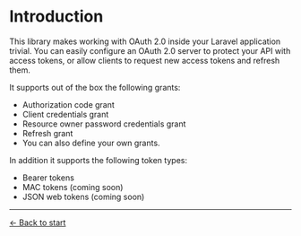 # Introduction

This library makes working with OAuth 2.0 inside your Laravel application trivial. You can easily configure an OAuth 2.0 server to protect your API with access tokens, or allow clients to request new access tokens and refresh them.

It supports out of the box the following grants:

- Authorization code grant
- Client credentials grant
- Resource owner password credentials grant
- Refresh grant
- You can also define your own grants.

In addition it supports the following token types:

- Bearer tokens
- MAC tokens (coming soon)
- JSON web tokens (coming soon)

---

[&larr; Back to start](../README.md)
